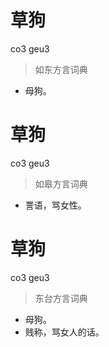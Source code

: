 # 草狗
co3 geu3
> 如东方言词典
- 母狗。

# 草狗
co3 geu3
> 如皋方言词典
- 詈语，骂女性。

# 草狗
co3 geu3
> 东台方言词典
- 母狗。
- 贱称，骂女人的话。
